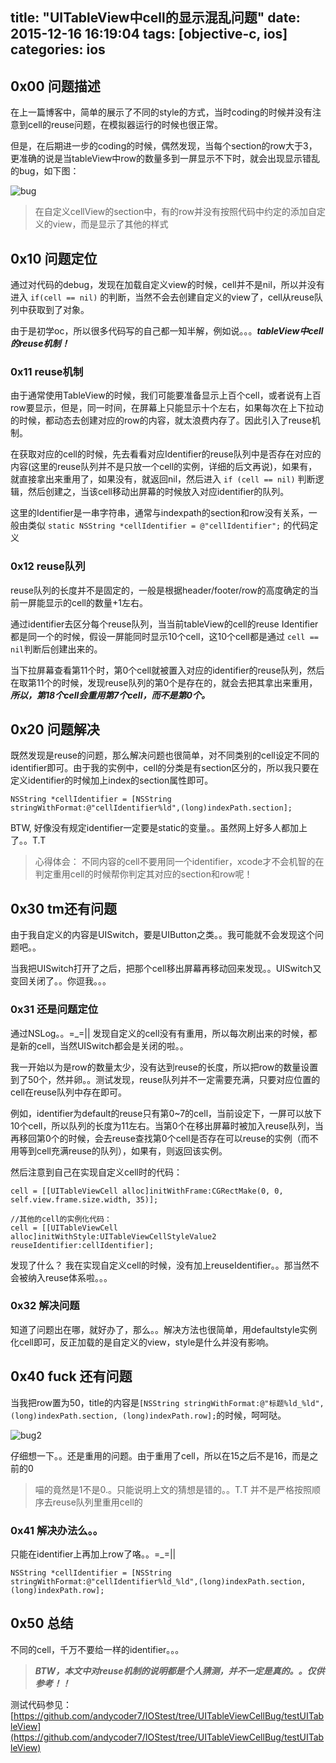 title: "UITableView中cell的显示混乱问题"
date: 2015-12-16 16:19:04
tags: [objective-c, ios]
categories: ios
---

## 0x00 问题描述

在上一篇博客中，简单的展示了不同的style的方式，当时coding的时候并没有注意到cell的reuse问题，在模拟器运行的时候也很正常。

但是，在后期进一步的coding的时候，偶然发现，当每个section的row大于3，更准确的说是当tableView中row的数量多到一屏显示不下时，就会出现显示错乱的bug，如下图：

![bug](/images/uitableviewcellbug/bug.png)

> 在自定义cellView的section中，有的row并没有按照代码中约定的添加自定义的view，而是显示了其他的样式

<!-- more -->

## 0x10 问题定位

通过对代码的debug，发现在加载自定义view的时候，cell并不是nil，所以并没有进入 `if(cell == nil)` 的判断，当然不会去创建自定义的view了，cell从reuse队列中获取到了对象。

由于是初学oc，所以很多代码写的自己都一知半解，例如说。。。***tableView中cell的reuse机制！***

### 0x11 reuse机制

由于通常使用TableView的时候，我们可能要准备显示上百个cell，或者说有上百row要显示，但是，同一时间，在屏幕上只能显示十个左右，如果每次在上下拉动的时候，都动态去创建对应的row的内容，就太浪费内存了。因此引入了reuse机制。

在获取对应的cell的时候，先去看看对应Identifier的reuse队列中是否存在对应的内容(这里的reuse队列并不是只放一个cell的实例，详细的后文再说)，如果有，就直接拿出来重用了，如果没有，就返回nil，然后进入 `if (cell == nil)` 判断逻辑，然后创建之，当该cell移动出屏幕的时候放入对应identifier的队列。

这里的Identifier是一串字符串，通常与indexpath的section和row没有关系，一般由类似 `static NSString *cellIdentifier = @"cellIdentifier";` 的代码定义

### 0x12 reuse队列

reuse队列的长度并不是固定的，一般是根据header/footer/row的高度确定的当前一屏能显示的cell的数量+1左右。

通过identifier去区分每个reuse队列，当当前tableView的cell的reuse Identifier都是同一个的时候，假设一屏能同时显示10个cell，这10个cell都是通过 `cell == nil`判断后创建出来的。

当下拉屏幕查看第11个时，第0个cell就被置入对应的identifier的reuse队列，然后在取第11个的时候，发现reuse队列的第0个是存在的，就会去把其拿出来重用，***所以，第18个cell会重用第7个cell，而不是第0个。***

## 0x20 问题解决

既然发现是reuse的问题，那么解决问题也很简单，对不同类别的cell设定不同的identifier即可。由于我的实例中，cell的分类是有section区分的，所以我只要在定义identifier的时候加上index的section属性即可。

`NSString *cellIdentifier = [NSString stringWithFormat:@"cellIdentifier%ld",(long)indexPath.section];`

BTW, 好像没有规定identifier一定要是static的变量。。虽然网上好多人都加上了。。T.T

> 心得体会： 不同内容的cell不要用同一个identifier，xcode才不会机智的在判定重用cell的时候帮你判定其对应的section和row呢！

## 0x30 tm还有问题

由于我自定义的内容是UISwitch，要是UIButton之类。。我可能就不会发现这个问题吧。。

当我把UISwitch打开了之后，把那个cell移出屏幕再移动回来发现。。UISwitch又变回关闭了。。你逗我。。。

### 0x31 还是问题定位

通过NSLog。。=_=|| 发现自定义的cell没有有重用，所以每次刷出来的时候，都是新的cell，当然UISwitch都会是关闭的啦。。

我一开始以为是row的数量太少，没有达到reuse的长度，所以把row的数量设置到了50个，然并卵。。测试发现，reuse队列并不一定需要充满，只要对应位置的cell在reuse队列中存在即可。

例如，identifier为default的reuse只有第0~7的cell，当前设定下，一屏可以放下10个cell，所以队列的长度为11左右。当第0个在移出屏幕时被加入reuse队列，当再移回第0个的时候，会去reuse查找第0个cell是否存在可以reuse的实例（而不用等到cell充满reuse的队列），如果有，则返回该实例。

然后注意到自己在实现自定义cell时的代码：

```
cell = [[UITableViewCell alloc]initWithFrame:CGRectMake(0, 0, self.view.frame.size.width, 35)];

//其他的cell的实例化代码：
cell = [[UITableViewCell alloc]initWithStyle:UITableViewCellStyleValue2 reuseIdentifier:cellIdentifier];
```

发现了什么？ 我在实现自定义cell的时候，没有加上reuseIdentifier。。那当然不会被纳入reuse体系啦。。。

### 0x32 解决问题

知道了问题出在哪，就好办了，那么。。解决方法也很简单，用defaultstyle实例化cell即可，反正加载的是自定义的view，style是什么并没有影响。

## 0x40 fuck 还有问题

当我把row置为50，title的内容是`[NSString stringWithFormat:@"标题%ld_%ld",(long)indexPath.section, (long)indexPath.row];`的时候，呵呵哒。

![bug2](/images/uitableviewcellbug/bug2.png)

仔细想一下。。还是重用的问题。由于重用了cell，所以在15之后不是16，而是之前的0

> 喵的竟然是1不是0.。只能说明上文的猜想是错的。。T.T 并不是严格按照顺序去reuse队列里重用cell的

### 0x41 解决办法么。。

只能在identifier上再加上row了咯。。=_=||

```
NSString *cellIdentifier = [NSString stringWithFormat:@"cellIdentifier%ld_%ld",(long)indexPath.section, (long)indexPath.row];
```

## 0x50 总结

不同的cell，千万不要给一样的identifier。。。

> ***BTW，本文中对reuse机制的说明都是个人猜测，并不一定是真的。。仅供参考！！***

测试代码参见：[https://github.com/andycoder7/IOStest/tree/UITableViewCellBug/testUITableView](https://github.com/andycoder7/IOStest/tree/UITableViewCellBug/testUITableView)

